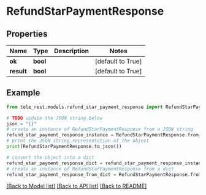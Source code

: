 # RefundStarPaymentResponse


## Properties

Name | Type | Description | Notes
------------ | ------------- | ------------- | -------------
**ok** | **bool** |  | [default to True]
**result** | **bool** |  | [default to True]

## Example

```python
from tele_rest.models.refund_star_payment_response import RefundStarPaymentResponse

# TODO update the JSON string below
json = "{}"
# create an instance of RefundStarPaymentResponse from a JSON string
refund_star_payment_response_instance = RefundStarPaymentResponse.from_json(json)
# print the JSON string representation of the object
print(RefundStarPaymentResponse.to_json())

# convert the object into a dict
refund_star_payment_response_dict = refund_star_payment_response_instance.to_dict()
# create an instance of RefundStarPaymentResponse from a dict
refund_star_payment_response_from_dict = RefundStarPaymentResponse.from_dict(refund_star_payment_response_dict)
```
[[Back to Model list]](../README.md#documentation-for-models) [[Back to API list]](../README.md#documentation-for-api-endpoints) [[Back to README]](../README.md)


